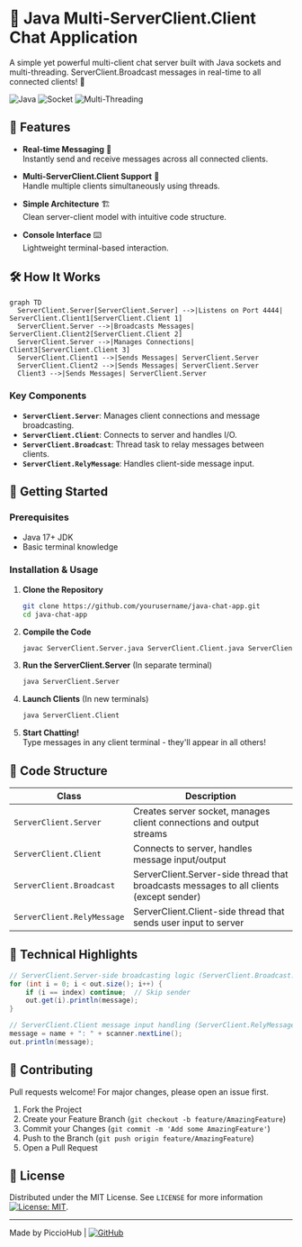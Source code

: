 # 📡 Java Multi-ServerClient.Client Chat Application

A simple yet powerful multi-client chat server built with Java sockets and multi-threading. ServerClient.Broadcast messages in real-time to all connected clients! 🚀

![Java](https://img.shields.io/badge/Java-17%2B-blue)
![Socket](https://img.shields.io/badge/Networking-Socket-orange)
![Multi-Threading](https://img.shields.io/badge/Concurrency-Multi--Threading-green)

## 🌟 Features

- **Real-time Messaging** 💬  
  Instantly send and receive messages across all connected clients.

- **Multi-ServerClient.Client Support** 👥  
  Handle multiple clients simultaneously using threads.

- **Simple Architecture** 🏗️  
  Clean server-client model with intuitive code structure.

- **Console Interface** ⌨️  
  Lightweight terminal-based interaction.

## 🛠️ How It Works

```mermaid
graph TD
  ServerClient.Server[ServerClient.Server] -->|Listens on Port 4444| ServerClient.Client1[ServerClient.Client 1]
  ServerClient.Server -->|Broadcasts Messages| ServerClient.Client2[ServerClient.Client 2]
  ServerClient.Server -->|Manages Connections| Client3[ServerClient.Client 3]
  ServerClient.Client1 -->|Sends Messages| ServerClient.Server
  ServerClient.Client2 -->|Sends Messages| ServerClient.Server
  Client3 -->|Sends Messages| ServerClient.Server
```

### Key Components
- **`ServerClient.Server`**: Manages client connections and message broadcasting.
- **`ServerClient.Client`**: Connects to server and handles I/O.
- **`ServerClient.Broadcast`**: Thread task to relay messages between clients.
- **`ServerClient.RelyMessage`**: Handles client-side message input.

## 🚀 Getting Started

### Prerequisites
- Java 17+ JDK
- Basic terminal knowledge

### Installation & Usage

1. **Clone the Repository**
   ```bash
   git clone https://github.com/yourusername/java-chat-app.git
   cd java-chat-app
   ```

2. **Compile the Code**
   ```bash
   javac ServerClient.Server.java ServerClient.Client.java ServerClient.Broadcast.java ServerClient.RelyMessage.java
   ```

3. **Run the ServerClient.Server** (In separate terminal)
   ```bash
   java ServerClient.Server
   ```

4. **Launch Clients** (In new terminals)
   ```bash
   java ServerClient.Client
   ```

5. **Start Chatting!**  
   Type messages in any client terminal - they'll appear in all others!

## 🧩 Code Structure

| Class           | Description                                                                 |
|-----------------|-----------------------------------------------------------------------------|
| `ServerClient.Server`        | Creates server socket, manages client connections and output streams       |
| `ServerClient.Client`        | Connects to server, handles message input/output                           |
| `ServerClient.Broadcast`     | ServerClient.Server-side thread that broadcasts messages to all clients (except sender) |
| `ServerClient.RelyMessage`   | ServerClient.Client-side thread that sends user input to server                         |

## 🧠 Technical Highlights

```java
// ServerClient.Server-side broadcasting logic (ServerClient.Broadcast.java)
for (int i = 0; i < out.size(); i++) {
    if (i == index) continue;  // Skip sender
    out.get(i).println(message);
}
```

```java
// ServerClient.Client message input handling (ServerClient.RelyMessage.java)
message = name + ": " + scanner.nextLine();
out.println(message);
```

## 🤝 Contributing

Pull requests welcome! For major changes, please open an issue first.

1. Fork the Project
2. Create your Feature Branch (`git checkout -b feature/AmazingFeature`)
3. Commit your Changes (`git commit -m 'Add some AmazingFeature'`)
4. Push to the Branch (`git push origin feature/AmazingFeature`)
5. Open a Pull Request

## 📜 License

Distributed under the MIT License. See `LICENSE` for more information [![License: MIT](https://img.shields.io/badge/License-MIT-yellow.svg)](https://opensource.org/licenses/MIT).

---

Made by PiccioHub | [![GitHub](https://img.shields.io/badge/GitHub-Profile-blue)](https://github.com/Piccio-Code)


